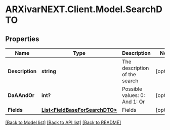 # ARXivarNEXT.Client.Model.SearchDTO
## Properties

Name | Type | Description | Notes
------------ | ------------- | ------------- | -------------
**Description** | **string** | The description of the search | [optional] 
**DaAAndOr** | **int?** | Possible values:  0: And  1: Or  | [optional] 
**Fields** | [**List&lt;FieldBaseForSearchDTO&gt;**](FieldBaseForSearchDTO.md) | Fields | [optional] 

[[Back to Model list]](../README.md#documentation-for-models) [[Back to API list]](../README.md#documentation-for-api-endpoints) [[Back to README]](../README.md)

